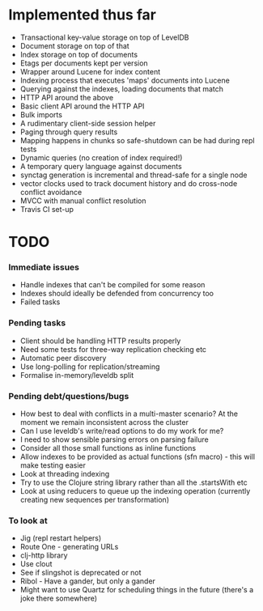 # Implemented thus far

- Transactional key-value storage on top of LevelDB
- Document storage on top of that
- Index storage on top of documents
- Etags per documents kept per version
- Wrapper around Lucene for index content
- Indexing process that executes 'maps' documents into Lucene
- Querying against the indexes, loading documents that match
- HTTP API around the above
- Basic client API around the HTTP API
- Bulk imports
- A rudimentary client-side session helper
- Paging through query results
- Mapping happens in chunks so safe-shutdown can be had during repl tests
- Dynamic queries (no creation of index required!)
- A temporary query language against documents
- synctag generation is incremental and thread-safe for a single node
- vector clocks used to track document history and do cross-node conflict avoidance
- MVCC with manual conflict resolution
- Travis CI set-up

# TODO

### Immediate issues

- Handle indexes that can't be compiled for some reason
- Indexes should ideally be defended from concurrency too
- Failed tasks

### Pending tasks

- Client should be handling HTTP results properly
- Need some tests for three-way replication checking etc
- Automatic peer discovery
- Use long-polling for replication/streaming
- Formalise in-memory/leveldb split

### Pending debt/questions/bugs

- How best to deal with conflicts in a multi-master scenario? At the moment we remain inconsistent across the cluster
- Can I use leveldb's write/read options to do my work for me?
- I need to show sensible parsing errors on parsing failure
- Consider all those small functions as inline functions
- Allow indexes to be provided as actual functions (sfn macro) - this will make testing easier
- Look at threading indexing
- Try to use the Clojure string library rather than all the .startsWith etc
- Look at using reducers to queue up the indexing operation (currently creating new sequences per transformation)

### To look at 

- Jig (repl restart helpers)
- Route One - generating URLs
- clj-http library 
- Use clout
- See if slingshot is deprecated or not
- Ribol - Have a gander, but only a gander
- Might want to use Quartz for scheduling things in the future (there's a joke there somewhere)
